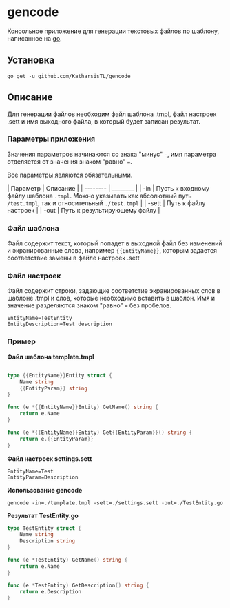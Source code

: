# gencode

Консольное приложение для генерации текстовых файлов по шаблону, написанное на [go](https://golang.org/).

## Установка

```console
go get -u github.com/KatharsisTL/gencode
```

## Описание

Для генерации файлов необходим файл шаблона .tmpl, файл настроек .sett и имя выходного файла, в который будет записан результат.

### Параметры приложения

Значения параметров начинаются со знака "минус" ```-```, имя параметра отделяется от значения знаком "равно" ```=```.

Все параметры являются обязательными.

| Параметр | Описание |
| -------- | ________ |
| -in      | Пусть к входному файлу шаблона ```.tmpl```. Можно указывать как абсолютный путь ```/test.tmpl```, так и относительный ```./test.tmpl``` |
| -sett    | Путь к файлу настроек |
| -out     | Путь к результирующему файлу |

### Файл шаблона

Файл содержит текст, который попадет в выходной файл без изменений и экранированные слова, например ``` {{EntityName}} ```, которым задается соответствие замены в файле настроек .sett

### Файл настроек

Файл содержит строки, задающие соответстие экранированных слов в шаблоне .tmpl и слов, которые необходимо вставить в шаблон. Имя и значение разделяются знаком "равно" ```=``` без пробелов.
```
EntityName=TestEntity
EntityDescription=Test description
```

### Пример

**Файл шаблона template.tmpl**

```go

type {{EntityName}}Entity struct {
    Name string
    {{EntityParam}} string
}

func (e *{{EntityName}}Entity) GetName() string {
    return e.Name
}

func (e *{{EntityName}}Entity) Get{{EntityParam}}() string {
    return e.{{EntityParam}}
}
```

**Файл настроек settings.sett**

```
EntityName=Test
EntityParam=Description
```

**Использование gencode**

```console
gencode -in=./template.tmpl -sett=./settings.sett -out=./TestEntity.go
```

**Результат TestEntity.go**

```go
type TestEntity struct {
    Name string
    Description string
}

func (e *TestEntity) GetName() string {
    return e.Name
}

func (e *TestEntity) GetDescription() string {
    return e.Description
}
```

